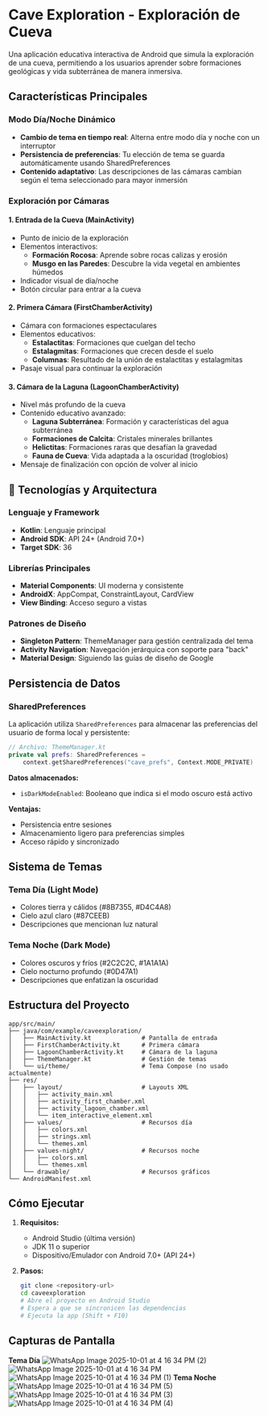 # Cave Exploration - Exploración de Cueva

Una aplicación educativa interactiva de Android que simula la exploración de una cueva, permitiendo a los usuarios aprender sobre formaciones geológicas y vida subterránea de manera inmersiva.

## Características Principales

### Modo Día/Noche Dinámico
- **Cambio de tema en tiempo real**: Alterna entre modo día y noche con un interruptor
- **Persistencia de preferencias**: Tu elección de tema se guarda automáticamente usando SharedPreferences
- **Contenido adaptativo**: Las descripciones de las cámaras cambian según el tema seleccionado para mayor inmersión

### Exploración por Cámaras

#### 1. **Entrada de la Cueva** (MainActivity)
- Punto de inicio de la exploración
- Elementos interactivos:
  - **Formación Rocosa**: Aprende sobre rocas calizas y erosión
  - **Musgo en las Paredes**: Descubre la vida vegetal en ambientes húmedos
- Indicador visual de día/noche
- Botón circular para entrar a la cueva

#### 2. **Primera Cámara** (FirstChamberActivity)
- Cámara con formaciones espectaculares
- Elementos educativos:
  - **Estalactitas**: Formaciones que cuelgan del techo
  - **Estalagmitas**: Formaciones que crecen desde el suelo
  - **Columnas**: Resultado de la unión de estalactitas y estalagmitas
- Pasaje visual para continuar la exploración

#### 3. **Cámara de la Laguna** (LagoonChamberActivity)
- Nivel más profundo de la cueva
- Contenido educativo avanzado:
  - **Laguna Subterránea**: Formación y características del agua subterránea
  - **Formaciones de Calcita**: Cristales minerales brillantes
  - **Helictitas**: Formaciones raras que desafían la gravedad
  - **Fauna de Cueva**: Vida adaptada a la oscuridad (troglobios)
- Mensaje de finalización con opción de volver al inicio

## 🔧 Tecnologías y Arquitectura

### Lenguaje y Framework
- **Kotlin**: Lenguaje principal
- **Android SDK**: API 24+ (Android 7.0+)
- **Target SDK**: 36

### Librerías Principales
- **Material Components**: UI moderna y consistente
- **AndroidX**: AppCompat, ConstraintLayout, CardView
- **View Binding**: Acceso seguro a vistas

### Patrones de Diseño
- **Singleton Pattern**: ThemeManager para gestión centralizada del tema
- **Activity Navigation**: Navegación jerárquica con soporte para "back"
- **Material Design**: Siguiendo las guías de diseño de Google

## Persistencia de Datos

### SharedPreferences
La aplicación utiliza `SharedPreferences` para almacenar las preferencias del usuario de forma local y persistente:

```kotlin
// Archivo: ThemeManager.kt
private val prefs: SharedPreferences =
    context.getSharedPreferences("cave_prefs", Context.MODE_PRIVATE)
```

**Datos almacenados:**
- `isDarkModeEnabled`: Booleano que indica si el modo oscuro está activo

**Ventajas:**
- Persistencia entre sesiones
- Almacenamiento ligero para preferencias simples
- Acceso rápido y sincronizado

## Sistema de Temas

### Tema Día (Light Mode)
- Colores tierra y cálidos (#8B7355, #D4C4A8)
- Cielo azul claro (#87CEEB)
- Descripciones que mencionan luz natural

### Tema Noche (Dark Mode)
- Colores oscuros y fríos (#2C2C2C, #1A1A1A)
- Cielo nocturno profundo (#0D47A1)
- Descripciones que enfatizan la oscuridad

## Estructura del Proyecto

```
app/src/main/
├── java/com/example/caveexploration/
│   ├── MainActivity.kt              # Pantalla de entrada
│   ├── FirstChamberActivity.kt      # Primera cámara
│   ├── LagoonChamberActivity.kt     # Cámara de la laguna
│   ├── ThemeManager.kt              # Gestión de temas
│   └── ui/theme/                    # Tema Compose (no usado actualmente)
├── res/
│   ├── layout/                      # Layouts XML
│   │   ├── activity_main.xml
│   │   ├── activity_first_chamber.xml
│   │   ├── activity_lagoon_chamber.xml
│   │   └── item_interactive_element.xml
│   ├── values/                      # Recursos día
│   │   ├── colors.xml
│   │   ├── strings.xml
│   │   └── themes.xml
│   ├── values-night/                # Recursos noche
│   │   ├── colors.xml
│   │   └── themes.xml
│   └── drawable/                    # Recursos gráficos
└── AndroidManifest.xml

```

## Cómo Ejecutar

1. **Requisitos:**
   - Android Studio (última versión)
   - JDK 11 o superior
   - Dispositivo/Emulador con Android 7.0+ (API 24+)

2. **Pasos:**
   ```bash
   git clone <repository-url>
   cd caveexploration
   # Abre el proyecto en Android Studio
   # Espera a que se sincronicen las dependencias
   # Ejecuta la app (Shift + F10)
   ```

## Capturas de Pantalla
**Tema Día**
![WhatsApp Image 2025-10-01 at 4 16 34 PM (2)](https://github.com/user-attachments/assets/3ea30b67-e424-4e21-b2d1-b6b1dee63328)
![WhatsApp Image 2025-10-01 at 4 16 34 PM](https://github.com/user-attachments/assets/1e276c33-7710-4c3e-b5cd-ef1610d88d07)
![WhatsApp Image 2025-10-01 at 4 16 34 PM (1)](https://github.com/user-attachments/assets/ea1797c8-5015-43c4-8556-57e109837d96)
**Tema Noche**
![WhatsApp Image 2025-10-01 at 4 16 34 PM (5)](https://github.com/user-attachments/assets/fd662f98-a805-4b13-9101-ffae5ded2e36)
![WhatsApp Image 2025-10-01 at 4 16 34 PM (3)](https://github.com/user-attachments/assets/1f716398-efc1-41b6-9531-ba18609208d8)
![WhatsApp Image 2025-10-01 at 4 16 34 PM (4)](https://github.com/user-attachments/assets/b7ad9d29-dbf1-4adc-86bf-89c663f49228)
